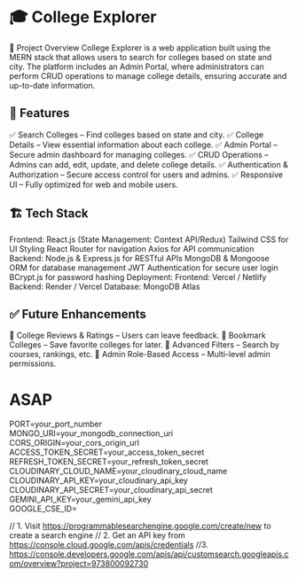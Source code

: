 # 🎓 College Explorer
📌 Project Overview
College Explorer is a web application built using the MERN stack that allows users to search for colleges based on state and city. The platform includes an Admin Portal, where administrators can perform CRUD operations to manage college details, ensuring accurate and up-to-date information.

## 🚀 Features
✅ Search Colleges – Find colleges based on state and city.
✅ College Details – View essential information about each college.
✅ Admin Portal – Secure admin dashboard for managing colleges.
✅ CRUD Operations – Admins can add, edit, update, and delete college details.
✅ Authentication & Authorization – Secure access control for users and admins.
✅ Responsive UI – Fully optimized for web and mobile users.

## 🏗️ Tech Stack
Frontend:
React.js (State Management: Context API/Redux)
Tailwind CSS for UI Styling
React Router for navigation
Axios for API communication
Backend:
Node.js & Express.js for RESTful APIs
MongoDB & Mongoose ORM for database management
JWT Authentication for secure user login
BCrypt.js for password hashing
Deployment:
Frontend: Vercel / Netlify
Backend: Render / Vercel
Database: MongoDB Atlas

## ✅ Future Enhancements
🚀 College Reviews & Ratings – Users can leave feedback.
🚀 Bookmark Colleges – Save favorite colleges for later.
🚀 Advanced Filters – Search by courses, rankings, etc.
🚀 Admin Role-Based Access – Multi-level admin permissions.
























# ASAP
PORT=your_port_number  
MONGO_URI=your_mongodb_connection_uri  
CORS_ORIGIN=your_cors_origin_url  
ACCESS_TOKEN_SECRET=your_access_token_secret  
REFRESH_TOKEN_SECRET=your_refresh_token_secret  
CLOUDINARY_CLOUD_NAME=your_cloudinary_cloud_name  
CLOUDINARY_API_KEY=your_cloudinary_api_key  
CLOUDINARY_API_SECRET=your_cloudinary_api_secret  
GEMINI_API_KEY=your_gemini_api_key  
GOOGLE_CSE_ID=



// 1. Visit https://programmablesearchengine.google.com/create/new to create a search engine
// 2. Get an API key from https://console.cloud.google.com/apis/credentials
//3. https://console.developers.google.com/apis/api/customsearch.googleapis.com/overview?project=973800092730
